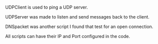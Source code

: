 UDPClient is used to ping a UDP server.

UDPServer was made to listen and send messages back to the client.

DNSpacket was another script I found that test for an open connection.

All scripts can have their IP and Port configured in the code.

